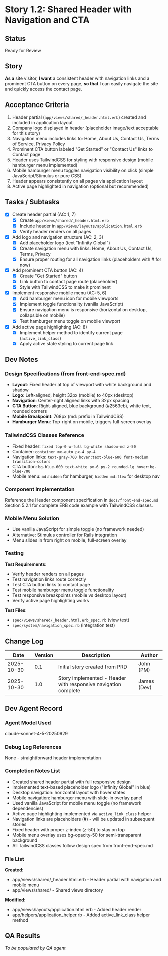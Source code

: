 # Story 1.2: Shared Header with Navigation and CTA

## Status
Ready for Review

## Story

**As a** site visitor,
**I want** a consistent header with navigation links and a prominent CTA button on every page,
**so that** I can easily navigate the site and quickly access the contact page.

## Acceptance Criteria

1. Header partial (`app/views/shared/_header.html.erb`) created and included in application layout
2. Company logo displayed in header (placeholder image/text acceptable for this story)
3. Navigation menu includes links to: Home, About Us, Contact Us, Terms of Service, Privacy Policy
4. Prominent CTA button labeled "Get Started" or "Contact Us" links to Contact page
5. Header uses TailwindCSS for styling with responsive design (mobile hamburger menu implemented)
6. Mobile hamburger menu toggles navigation visibility on click (simple JavaScript/Stimulus or pure CSS)
7. Header appears consistently on all pages via application layout
8. Active page highlighted in navigation (optional but recommended)

## Tasks / Subtasks

- [x] Create header partial (AC: 1, 7)
  - [x] Create `app/views/shared/_header.html.erb`
  - [x] Include header in `app/views/layouts/application.html.erb`
  - [x] Verify header renders on all pages
- [x] Add logo and navigation structure (AC: 2, 3)
  - [x] Add placeholder logo (text "Infinity Global")
  - [x] Create navigation menu with links: Home, About Us, Contact Us, Terms, Privacy
  - [x] Ensure proper routing for all navigation links (placeholders with # for now)
- [x] Add prominent CTA button (AC: 4)
  - [x] Create "Get Started" button
  - [x] Link button to contact page route (placeholder)
  - [x] Style with TailwindCSS to make it prominent
- [x] Implement responsive mobile menu (AC: 5, 6)
  - [x] Add hamburger menu icon for mobile viewports
  - [x] Implement toggle functionality (vanilla JavaScript)
  - [x] Ensure navigation menu is responsive (horizontal on desktop, collapsible on mobile)
  - [x] Test hamburger menu toggle on mobile viewport
- [x] Add active page highlighting (AC: 8)
  - [x] Implement helper method to identify current page (`active_link_class`)
  - [x] Apply active state styling to current page link

## Dev Notes

### Design Specifications (from front-end-spec.md)
- **Layout**: Fixed header at top of viewport with white background and shadow
- **Logo**: Left-aligned, height 32px (mobile) to 40px (desktop)
- **Navigation**: Center-right aligned links with 32px spacing
- **CTA Button**: Right-aligned, blue background (#2563eb), white text, rounded corners
- **Mobile Breakpoint**: 768px (md: prefix in TailwindCSS)
- **Hamburger Menu**: Top-right on mobile, triggers full-screen overlay

### TailwindCSS Classes Reference
- Fixed header: `fixed top-0 w-full bg-white shadow-md z-50`
- Container: `container mx-auto px-4 py-4`
- Navigation links: `text-gray-700 hover:text-blue-600 font-medium transition-colors`
- CTA button: `bg-blue-600 text-white px-6 py-2 rounded-lg hover:bg-blue-700`
- Mobile menu: `md:hidden` for hamburger, `hidden md:flex` for desktop nav

### Component Implementation
Reference the Header component specification in `docs/front-end-spec.md` Section 5.2.1 for complete ERB code example with TailwindCSS classes.

### Mobile Menu Solution
- Use vanilla JavaScript for simple toggle (no framework needed)
- Alternative: Stimulus controller for Rails integration
- Menu slides in from right on mobile, full-screen overlay

### Testing

**Test Requirements**:
- Verify header renders on all pages
- Test navigation links route correctly
- Test CTA button links to contact page
- Test mobile hamburger menu toggle functionality
- Test responsive breakpoints (mobile vs desktop layout)
- Verify active page highlighting works

**Test Files**:
- `spec/views/shared/_header.html.erb_spec.rb` (view test)
- `spec/system/navigation_spec.rb` (integration test)

## Change Log

| Date | Version | Description | Author |
|------|---------|-------------|--------|
| 2025-10-30 | 0.1 | Initial story created from PRD | John (PM) |
| 2025-10-30 | 1.0 | Story implemented - Header with responsive navigation complete | James (Dev) |

## Dev Agent Record

### Agent Model Used
claude-sonnet-4-5-20250929

### Debug Log References
None - straightforward header implementation

### Completion Notes List
- Created shared header partial with full responsive design
- Implemented text-based placeholder logo ("Infinity Global" in blue)
- Desktop navigation: horizontal layout with hover states
- Mobile navigation: hamburger menu with slide-in overlay panel
- Used vanilla JavaScript for mobile menu toggle (no framework dependencies)
- Active page highlighting implemented via `active_link_class` helper
- Navigation links are placeholders (#) - will be updated in subsequent stories
- Fixed header with proper z-index (z-50) to stay on top
- Mobile menu overlay uses bg-opacity-50 for semi-transparent background
- All TailwindCSS classes follow design spec from front-end-spec.md

### File List
**Created:**
- app/views/shared/_header.html.erb - Header partial with navigation and mobile menu
- app/views/shared/ - Shared views directory

**Modified:**
- app/views/layouts/application.html.erb - Added header render
- app/helpers/application_helper.rb - Added active_link_class helper method

## QA Results
_To be populated by QA agent_
